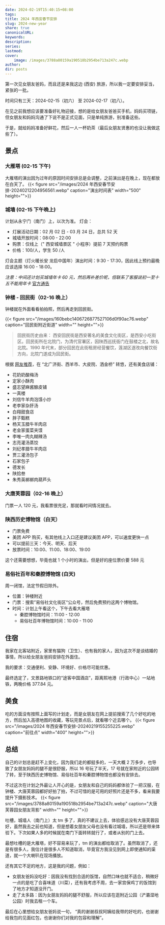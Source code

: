 ```yaml
---
date: 2024-02-19T15:40:15+08:00
tags: 
title: 2024 年西安春节安排
slug: 2024-new-year
share: true
canonicalURL: 
keywords: 
description: 
series: 
lastmod: 
cover:
    image: /images/3788a80159a190518b2954be713a247c.webp
author: 
dir: posts
---
```


第一次见女朋友爸妈，而且还是来我这边 (西安) 旅游，所以我一定要安排妥当，紧张的一批。

时间只有三天：2024-02-15（初六） 至 2024-02-17（初八）。

在见之前我想应该要准备好礼物迎接，想的是给女朋友爸爸买手机，妈妈买项链，但女朋友和妈妈沟通了下说不是正式见面，只是单纯旅游，别准备这些。

于是，就给妈妈准备好鲜花，然后一人一杯奶茶（最后女朋友贤惠的也没让我做这些了）。
## 景点

### 大雁塔 (02-15 下午)
大雁塔的演出因为过年的原因时间安排总是会调整，之前演出是在晚上，现在都放在白天了。
{{< figure src="/images/2024 年西安春节安排-20240212204956561.webp" caption="演出时间表" width="500" height="">}}



### 城墙 (02-15 下午晚上)
计划从永宁门（南门）上，以次为准。
灯会：
- 灯展活动日期：02 月 02 日 - 03 月 24 日，总共 52 天
- 城墙开放时间：08:00 - 22:00
- 购票：仅线上（" 西安城墙景区 " 小程序）提前 7 天预约购票
- 价格：100/人，学生 50 /人

灯会主题（灯火暖长安 龙启中国年）演出时间：9:30 - 17:30，因此线上预约最晚应该选择 16:00 - 18:00。

*注意：中间还计划买城墙年卡 60 元，然后再补差价呢，但联系了客服说初一至十五不能用年卡*
[官方通告](https://mp.weixin.qq.com/s/QNmTaoJRDqKzsMCwCFTMXg)

### 钟楼 - 回民街（02-16 晚上）
钟楼就在外面看看拍拍照，然后再走到回民街。

{{< figure src="/images/160bebc1406726877527106d0f90ac76.webp" caption="回民街附近街道" width="" height="">}}
> 回民街历史由来：
> 西安回民街是西安著名的美食文化街区，是西安小吃街区。回民街所在北院门，为清代官署区，因陕西巡抚衙门在鼓楼之北，故名北院。1990 年代末，部分回民在此街租房经营餐饮，莲湖区遂改向餐饮街方向，北院门遂成为回民街。

根据 [网友推荐](https://post.smzdm.com/p/ar625g2w/)，在 “北广济街、西羊市、大皮院、洒金桥” 转悠，还有美食店铺：
- 花奶奶酸梅汤  
- 定家小酥肉
- 盛志望麻酱酿皮铺  
- 一真楼  
- 刘信牛羊肉泡馍小炒
- 老李家杂肝汤  
- 白翔甜食店  
- 胖子甄糕  
- 杨天玉腊牛羊肉店  
- 老金家蛋菜夹馍  
- 李唯一肉丸糊辣汤  
- 志亮灌汤蒸饺  
- 刘纪孝腊牛羊肉店  
- 贾三灌汤包子  
- 石家包子  
- 德发长  
- 陕拾叁  
- 朱秀英梆梆肉葫芦头

### 大唐芙蓉园（02-16 晚上）
门票一人 120 元，我看票很充足，那就看时间情况就去。

### 陕西历史博物馆（白天）
- 门票免费
- 美团 APP 购买，有其他线上入口还是建议美团 APP，可以速度更快一点
- 可以提前三天：今天、明天、后天
- 放票时间：10:00、11:00、18:00、19:00

这个还需要想想，毕竟也就 1 个小时的演出，但是好的座位票价要 588 元

### 易俗社百年和秦腔博物馆 (白天)
周一闭馆，法定节假日除外。

- 位置：钟楼附近
- 门票：搜索”易俗社文化街区“公众号，然后免费预约这两个博物馆。
- 时间：计划上午看这个，下午去看大雁塔
	- 秦腔博物馆时间：11:00 - 12:00
	- 易俗社百年博物馆时间：10:00 - 11:00

## 住宿
我家在北客站附近，家里有猫狗（卫生）、也有我的家人，因为这次不是谈结婚的事情，所以给女朋友爸妈安排在外面住。

我的要求：交通便利、安静、环境好、价格尽可能优惠。

最终选定了，文景路地铁口的“途客中国酒店”，距离熙地港（行政中心）一站地铁，两晚价格 377.84 元。

## 美食
吃的方面没有按照上面写的计划走，而是女朋友在网上提前搜索了几个好吃的地方，然后加入高德地图的收藏，等玩完景点后，就看哪个近去哪个。
{{< figure src="/images/2024 年西安春节安排-20240219155255225.webp" caption="前往点" width="400" height="">}}
## 总结

自己的计划总是赶不上变化，因为我们走的都挺多的，一天大概 2 万多步，也导致了女朋友妈妈的腿不是很舒服，所以 16 号玩了半天，17 号就在家附近的公园转了转，至于陕西历史博物馆、易俗社百年和秦腔博物馆也都没有安排去。

不过这次在计划之外最让人开心的是，女朋友和自己的妈妈都体验了一把汉服，在钟楼、大唐芙蓉园都好好拍了拍，不过可惜的是可用的好照片还是不多，看来我要提升下摄影技术。
{{< figure src="/images/3788a80159a190518b2954be713a247c.webp" caption="大唐芙蓉园女朋友背影" width="" height="">}}

吐槽，城墙人（南门上）太 tm 多了，真的不建议上去，体验感远没有大唐芙蓉园好，虽然我去之前也知道，但是想着女朋友父母也没有看过城墙，所以还是带来体验下。下次如果人多的时候就在南门下面转转就行了，或者从别的门上去。

最想吐槽的是大雁塔，好不容易来玩了，tm 的演出都给取消了。虽然取消了，还是有很多人，我估计是很多人不知道取消，毕竟官方我没见到网上即使通知的渠道，就一个大喇叭在现场播放。

还有其它不足的地方，这是我的问题，例如：
- 女朋友爸妈没吃好：因我没有找到合适的饭馆，自然口味也就不适合，稍微好一点的是吃了合喜味道（川菜），还有我考虑不周，去一家宫保鸡丁的饭馆到了地方才知道没开门。
- 走了太多路：因为女朋友妈妈的腿不舒服，所以应该在逛附近公园（浐灞湿地公园）时我去租一个车。

最后在心里想给女朋友爸妈说一句， “真的谢谢叔叔阿姨给我带的好吃的，也谢谢给我包的见面红包，也谢谢你们对我的包容和理解”。
